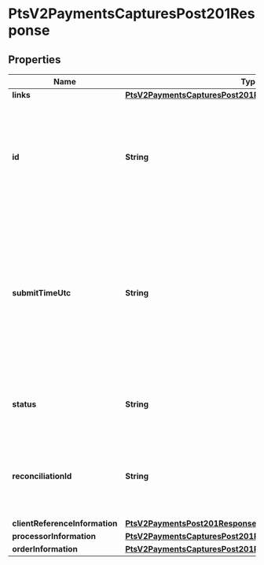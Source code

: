 
# PtsV2PaymentsCapturesPost201Response

## Properties
Name | Type | Description | Notes
------------ | ------------- | ------------- | -------------
**links** | [**PtsV2PaymentsCapturesPost201ResponseLinks**](PtsV2PaymentsCapturesPost201ResponseLinks.md) |  |  [optional]
**id** | **String** | An unique identification number assigned by CyberSource to identify the submitted request. It is also appended to the endpoint of the resource. |  [optional]
**submitTimeUtc** | **String** | Time of request in UTC. Format: &#x60;YYYY-MM-DDThh:mm:ssZ&#x60; Example &#x60;2016-08-11T22:47:57Z&#x60; equals August 11, 2016, at 22:47:57 (10:47:57 p.m.). The &#x60;T&#x60; separates the date and the time. The &#x60;Z&#x60; indicates UTC.  |  [optional]
**status** | **String** | The status of the submitted transaction.  Possible values:  - PENDING  |  [optional]
**reconciliationId** | **String** | The reconciliation id for the submitted transaction. This value is not returned for all processors.  |  [optional]
**clientReferenceInformation** | [**PtsV2PaymentsPost201ResponseClientReferenceInformation**](PtsV2PaymentsPost201ResponseClientReferenceInformation.md) |  |  [optional]
**processorInformation** | [**PtsV2PaymentsCapturesPost201ResponseProcessorInformation**](PtsV2PaymentsCapturesPost201ResponseProcessorInformation.md) |  |  [optional]
**orderInformation** | [**PtsV2PaymentsCapturesPost201ResponseOrderInformation**](PtsV2PaymentsCapturesPost201ResponseOrderInformation.md) |  |  [optional]



